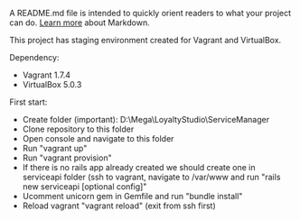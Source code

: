  A README.md file is intended to quickly orient readers to what your project can do.
 [Learn more](http://go.microsoft.com/fwlink/p/?LinkId=524306) about Markdown.
 
 This project has staging environment created for Vagrant and VirtualBox.
 
 Dependency:
 - Vagrant 1.7.4
 - VirtualBox 5.0.3
 
 
 First start:
 - Create folder (important): D:\Mega\LoyaltyStudio\ServiceManager
 - Clone repository to this folder
 - Open console and navigate to this folder
 - Run "vagrant up"
 - Run "vagrant provision"
 - If there is no rails app already created we should create one in serviceapi folder (ssh to vagrant, navigate to /var/www and run "rails new serviceapi [optional config]"
 - Ucomment unicorn gem in Gemfile and run "bundle install"
 - Reload vagrant "vagrant reload" (exit from ssh first)
 
 